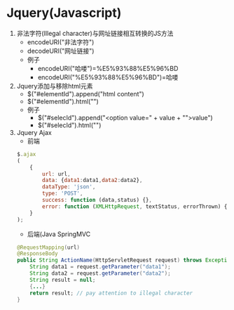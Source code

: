 # Jquery(Javascript)
1. 非法字符(Illegal character)与网址链接相互转换的JS方法
	+ encodeURI("非法字符")
	+ decodeURI("网址链接")
	+ 例子
		+ encodeURI("哈喽")=%E5%93%88%E5%96%BD
		+ encodeURI("%E5%93%88%E5%96%BD")=哈喽
2. Jquery添加与移除html元素
	+ $("#elementId").append("html content")
	+ $("#elementId").html("")
	+ 例子
		+ $("#selecId").append("<option value=\" + value + "\">value</option>")
		+ $("#selecId").html("")
3. Jquery Ajax
	+ 前端
	```js
	$.ajax
    (
        {
            url: url,
            data: {data1:data1,data2:data2},
            dataType: 'json',
            type: 'POST',
            success: function (data,status) {},
            error: function (XMLHttpRequest, textStatus, errorThrown) {}
        }
    );
    ```
    + 后端(Java SpringMVC
    ```java
   	@RequestMapping(url)
    @ResponseBody
    public String ActionName(HttpServletRequest request) throws Exception {
        String data1 = request.getParameter("data1");
        String data2 = request.getParameter("data2");
        String result = null;
        {...}
        return result; // pay attention to illegal character
    }
    ```